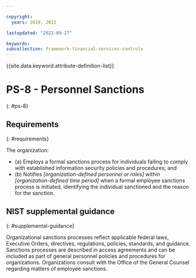 ```yaml
---

copyright:
  years: 2020, 2022

lastupdated: "2022-09-27"

keywords: 
subcollection: framework-financial-services-controls
---
```


{{site.data.keyword.attribute-definition-list}}

         
# PS-8 - Personnel Sanctions
{: #ps-8}

## Requirements
{: #requirements}

The organization:

- (a) Employs a formal sanctions process for individuals failing to comply with established information security policies and procedures; and
- (b) Notifies _[organization-defined personnel or roles]_ within _[organization-defined time period]_ when a formal employee sanctions process is initiated, identifying the individual sanctioned and the reason for the sanction.

## NIST supplemental guidance
{: #supplemental-guidance}

Organizational sanctions processes reflect applicable federal laws, Executive Orders, directives, regulations, policies, standards, and guidance. Sanctions processes are described in access agreements and can be included as part of general personnel policies and procedures for organizations. Organizations consult with the Office of the General Counsel regarding matters of employee sanctions.



